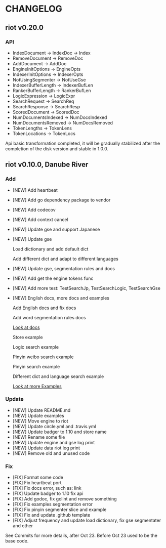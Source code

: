 # CHANGELOG

## riot v0.20.0

### API
- IndexDocument   	    ->	IndexDoc -> Index
- RemoveDocument  	    ->	RemoveDoc
- AddDocument		    ->	AddDoc
- EngineInitOptions     ->	EngineOpts
- IndexerInitOptions  	->	IndexerOpts
- NotUsingSegmenter    	->  NotUseGse
- IndexerBufferLength	->  IndexerBufLen
- RankerBufferLength  	->  RankerBufLen
- LogicExpression       ->  LogicExpr
- SearchRequest    		->  SearchReq
- SearchResponse		->  SearchResp
- ScoredDocument  		->  ScoredDoc
- NumDocumentsIndexed   ->	NumDocsIndexed
- NumDocumentsRemoved	->  NumDocsRemoved
- TokenLengths			->	TokenLens
- TokenLocations		->	TokenLocs

Api basic transformation completed, it will be gradually stabilized after the completion of the disk version and stable in 1.0.0.

## riot v0.10.0, Danube River

### Add  

- [NEW] Add heartbeat
- [NEW] Add go dependency package to vendor
- [NEW] Add codecov
- [NEW] Add context cancel
- [NEW] Update gse and support Japanese
- [NEW] Update  gse 

    Load dictionary and add default dict
    
    Add different dict and adapt to different languages

- [NEW] Update gse, segmentation rules and docs
- [NEW] Add get the engine tokens func
- [NEW] Add more test: TestSearchJp, TestSearchLogic, TestSearchGse
- [NEW] English docs, more docs and examples 

    Add English docs and fix docs

    Add word segmentation rules docs

    [Look at docs](https://github.com/xiechuxi/riot/tree/master/docs)

    Store example

    Logic search example

    Pinyin weibo search example

    Pinyin search example

    Different dict and language search example
    
    [Look at more Examples](https://github.com/xiechuxi/riot/tree/master/examples)

### Update

- [NEW] Update README.md
- [NEW] Update examples
- [NEW] Move engine to riot
- [NEW] Update circle.yml and .travis.yml
- [NEW] Update badger to 1.10 and store name
- [NEW] Rename some flie
- [NEW] Update engine and gse log print
- [NEW] Update data riot log print
- [NEW] Remove old and unused code

### Fix

- [FIX] Format some code
- [FIX] Fix heartbeat port
- [FIX] Fix docs error, such as: link
- [FIX] Update badger to 1.10 fix api 
- [FIX] Add godoc, fix golint and remove something
- [FIX] Fix examples segmentation error
- [FIX] Fix pinyin segmenter slice and example
- [FIX] Fix and update .github template
- [FIX] Adjust frequency and update load dictionary, fix gse segmentater and other


See Commits for more details, after Oct 23. Before Oct 23 used to be the base code.
